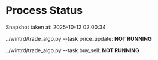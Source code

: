 # Process Status

Snapshot taken at: 2025-10-12 02:00:34

../wintrd/trade_algo.py --task price_update: **NOT RUNNING**

../wintrd/trade_algo.py --task buy_sell: **NOT RUNNING**

